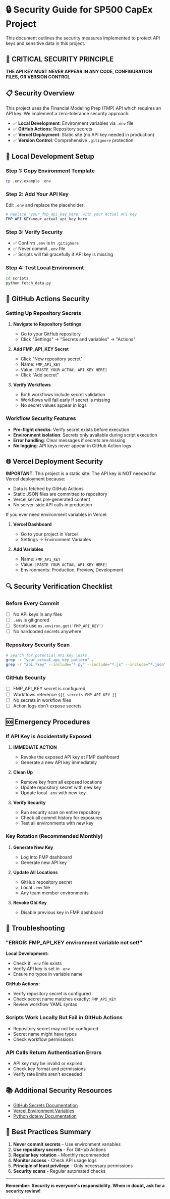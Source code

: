 # 🔒 Security Guide for SP500 CapEx Project

This document outlines the security measures implemented to protect API keys and sensitive data in this project.

## 🚨 CRITICAL SECURITY PRINCIPLE

**THE API KEY MUST NEVER APPEAR IN ANY CODE, CONFIGURATION FILES, OR VERSION CONTROL**

## 📋 Security Overview

This project uses the Financial Modeling Prep (FMP) API which requires an API key. We implement a zero-tolerance security approach:

- ✅ **Local Development**: Environment variables via `.env` file
- ✅ **GitHub Actions**: Repository secrets
- ✅ **Vercel Deployment**: Static site (no API key needed in production)
- ✅ **Version Control**: Comprehensive `.gitignore` protection

## 🔧 Local Development Setup

### Step 1: Copy Environment Template
```bash
cp .env.example .env
```

### Step 2: Add Your API Key
Edit `.env` and replace the placeholder:
```bash
# Replace 'your_fmp_api_key_here' with your actual API key
FMP_API_KEY=your_actual_api_key_here
```

### Step 3: Verify Security
- ✅ Confirm `.env` is in `.gitignore`
- ✅ Never commit `.env` file
- ✅ Scripts will fail gracefully if API key is missing

### Step 4: Test Local Environment
```bash
cd scripts
python fetch_data.py
```

## 🔐 GitHub Actions Security

### Setting Up Repository Secrets

1. **Navigate to Repository Settings**
   - Go to your GitHub repository
   - Click "Settings" → "Secrets and variables" → "Actions"

2. **Add FMP_API_KEY Secret**
   - Click "New repository secret"
   - Name: `FMP_API_KEY`
   - Value: `[PASTE YOUR ACTUAL API KEY HERE]`
   - Click "Add secret"

3. **Verify Workflows**
   - Both workflows include secret validation
   - Workflows will fail early if secret is missing
   - No secret values appear in logs

### Workflow Security Features

- **Pre-flight checks**: Verify secret exists before execution
- **Environment isolation**: Secrets only available during script execution
- **Error handling**: Clear messages if secrets are missing
- **No logging**: API keys never appear in GitHub Action logs

## 🌐 Vercel Deployment Security

**IMPORTANT**: This project is a static site. The API key is NOT needed for Vercel deployment because:

- Data is fetched by GitHub Actions
- Static JSON files are committed to repository
- Vercel serves pre-generated content
- No server-side API calls in production

If you ever need environment variables in Vercel:

1. **Vercel Dashboard**
   - Go to your project in Vercel
   - Settings → Environment Variables

2. **Add Variables**
   - Name: `FMP_API_KEY`
   - Value: `[PASTE YOUR ACTUAL API KEY HERE]`
   - Environments: Production, Preview, Development

## 🔍 Security Verification Checklist

### Before Every Commit
- [ ] No API keys in any files
- [ ] `.env` is gitignored
- [ ] Scripts use `os.environ.get('FMP_API_KEY')`
- [ ] No hardcoded secrets anywhere

### Repository Security Scan
```bash
# Search for potential API key leaks
grep -r "your_actual_api_key_pattern" .
grep -r "api.*key" --include="*.py" --include="*.js" --include="*.json" .
```

### GitHub Security
- [ ] FMP_API_KEY secret is configured
- [ ] Workflows reference `${{ secrets.FMP_API_KEY }}`
- [ ] No secrets in workflow files
- [ ] Action logs don't expose secrets

## 🆘 Emergency Procedures

### If API Key is Accidentally Exposed

1. **IMMEDIATE ACTION**
   - Revoke the exposed API key at FMP dashboard
   - Generate a new API key immediately

2. **Clean Up**
   - Remove key from all exposed locations
   - Update repository secret with new key
   - Update local `.env` with new key

3. **Verify Security**
   - Run security scan on entire repository
   - Check all commit history for exposures
   - Test all environments with new key

### Key Rotation (Recommended Monthly)

1. **Generate New Key**
   - Log into FMP dashboard
   - Generate new API key

2. **Update All Locations**
   - GitHub repository secret
   - Local `.env` file
   - Any team member environments

3. **Revoke Old Key**
   - Disable previous key in FMP dashboard

## 🔧 Troubleshooting

### "ERROR: FMP_API_KEY environment variable not set!"

**Local Development:**
- Check if `.env` file exists
- Verify API key is set in `.env`
- Ensure no typos in variable name

**GitHub Actions:**
- Verify repository secret is configured
- Check secret name matches exactly: `FMP_API_KEY`
- Review workflow YAML syntax

### Scripts Work Locally But Fail in GitHub Actions
- Repository secret may not be configured
- Secret name might have typos
- Check workflow permissions

### API Calls Return Authentication Errors
- API key may be invalid or expired
- Check key format and permissions
- Verify rate limits aren't exceeded

## 📚 Additional Security Resources

- [GitHub Secrets Documentation](https://docs.github.com/en/actions/security-guides/encrypted-secrets)
- [Vercel Environment Variables](https://vercel.com/docs/projects/environment-variables)
- [Python dotenv Documentation](https://pypi.org/project/python-dotenv/)

## 🚀 Best Practices Summary

1. **Never commit secrets** - Use environment variables
2. **Use repository secrets** - For GitHub Actions
3. **Regular key rotation** - Monthly recommended
4. **Monitor access** - Check API usage logs
5. **Principle of least privilege** - Only necessary permissions
6. **Security scans** - Regular automated checks

---

**Remember: Security is everyone's responsibility. When in doubt, ask for a security review!**